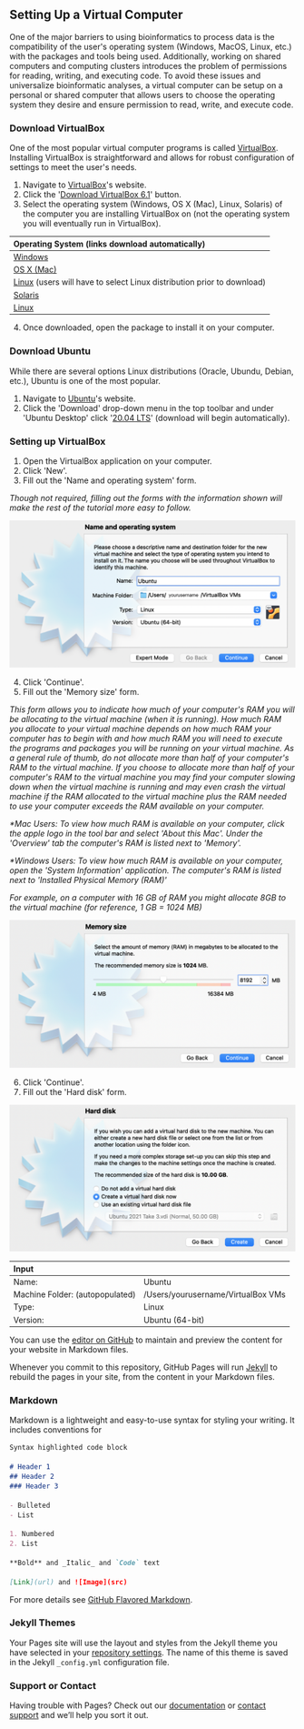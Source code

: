 ## Setting Up a Virtual Computer

One of the major barriers to using bioinformatics to process data is the compatibility of the user's operating system (Windows, MacOS, Linux, etc.) with the packages and tools being used. Additionally, working on shared computers and computing clusters introduces the problem of permissions for reading, writing, and executing code. To avoid these issues and universalize bioinformatic analyses, a virtual computer can be setup on a personal or shared computer that allows users to choose the operating system they desire and ensure permission to read, write, and execute code.

### Download VirtualBox

One of the most popular virtual computer programs is called [VirtualBox](https://virtualbox.org). Installing VirtualBox is straightforward and allows for robust configuration of settings to meet the user's needs.

1. Navigate to [VirtualBox](https://virtualbox.org)'s website.
2. Click the '[Download VirtualBox 6.1](https://www.virtualbox.org/wiki/Downloads)' button.
3. Select the operating system (Windows, OS X (Mac), Linux, Solaris) of the computer you are installing VirtualBox on (not the operating system you will eventually run in VirtualBox).

| Operating System (links download automatically) |
| :-- |
| [Windows](https://download.virtualbox.org/virtualbox/6.1.28/VirtualBox-6.1.28-147628-Win.exe) |
| [OS X (Mac)](https://download.virtualbox.org/virtualbox/6.1.28/VirtualBox-6.1.28-147628-OSX.dmg) |
| [Linux](https://www.virtualbox.org/wiki/Linux_Downloads) (users will have to select Linux distribution prior to download)|
| [Solaris](https://download.virtualbox.org/virtualbox/6.1.28/VirtualBox-6.1.28-147628-SunOS.tar.gz) |
| [Linux](https://download.virtualbox.org/virtualbox/6.1.28/VirtualBox-6.1.28-147628-Solaris.p5p) |

4. Once downloaded, open the package to install it on your computer.

### Download Ubuntu

While there are several options Linux distributions (Oracle, Ubundu, Debian, etc.), Ubuntu is one of the most popular.

1. Navigate to [Ubuntu]()'s website. 
2. Click the 'Download' drop-down menu in the top toolbar and under 'Ubuntu Desktop' click '[20.04 LTS](https://ubuntu.com/download/desktop/thank-you?version=20.04.3&architecture=amd64)' (download will begin automatically).

### Setting up VirtualBox

1. Open the VirtualBox application on your computer.
2. Click 'New'.
3. Fill out the 'Name and operating system' form. 

_Though not required, filling out the forms with the information shown will make the rest of the tutorial more easy to follow._

![alt text](https://github.com/williamtmills/BioinformaticsforBiologists.github.io/blob/gh-pages/nameandoperatingsystem.png?raw=true)

4. Click 'Continue'.
5. Fill out the 'Memory size' form.

_This form allows you to indicate how much of your computer's RAM you will be allocating to the virtual machine (when it is running). How much RAM you allocate to your virtual machine depends on how much RAM your computer has to begin with and how much RAM you will need to execute the programs and packages you will be running on your virtual machine. As a general rule of thumb, do not allocate more than half of your computer's RAM to the virtual machine. If you choose to allocate more than half of your computer's RAM to the virtual machine you may find your computer slowing down when the virtual machine is running and may even crash the virtual machine if the RAM allocated to the virtual machine plus the RAM needed to use your computer exceeds the RAM available on your computer._

_*Mac Users: To view how much RAM is available on your computer, click the apple logo in the tool bar and select 'About this Mac'. Under the 'Overview' tab the computer's RAM is listed next to 'Memory'._

_*Windows Users: To view how much RAM is available on your computer, open the 'System Information' application. The computer's RAM is listed next to 'Installed Physical Memory (RAM)'_

_For example, on a computer with 16 GB of RAM you might allocate 8GB to the virtual machine (for reference, 1 GB = 1024 MB)_

![alt text](https://github.com/williamtmills/BioinformaticsforBiologists.github.io/blob/gh-pages/memorysize.png?raw=true)

6. Click 'Continue'.
7. Fill out the 'Hard disk' form.

![alt text](https://github.com/williamtmills/BioinformaticsforBiologists.github.io/blob/gh-pages/harddisk.png?raw=true)









| Input | |
| :-- | :-- |
| Name: | Ubuntu |
| Machine Folder: (autopopulated) | /Users/yourusername/VirtualBox VMs |
| Type: | Linux |
| Version: | Ubuntu (64-bit) |

You can use the [editor on GitHub](https://github.com/williamtmills/BioinformaticsforBiologists.github.io/edit/gh-pages/index.md) to maintain and preview the content for your website in Markdown files.

Whenever you commit to this repository, GitHub Pages will run [Jekyll](https://jekyllrb.com/) to rebuild the pages in your site, from the content in your Markdown files.

### Markdown

Markdown is a lightweight and easy-to-use syntax for styling your writing. It includes conventions for

```markdown
Syntax highlighted code block

# Header 1
## Header 2
### Header 3

- Bulleted
- List

1. Numbered
2. List

**Bold** and _Italic_ and `Code` text

[Link](url) and ![Image](src)
```

For more details see [GitHub Flavored Markdown](https://guides.github.com/features/mastering-markdown/).

### Jekyll Themes

Your Pages site will use the layout and styles from the Jekyll theme you have selected in your [repository settings](https://github.com/williamtmills/BioinformaticsforBiologists.github.io/settings/pages). The name of this theme is saved in the Jekyll `_config.yml` configuration file.

### Support or Contact

Having trouble with Pages? Check out our [documentation](https://docs.github.com/categories/github-pages-basics/) or [contact support](https://support.github.com/contact) and we’ll help you sort it out.
